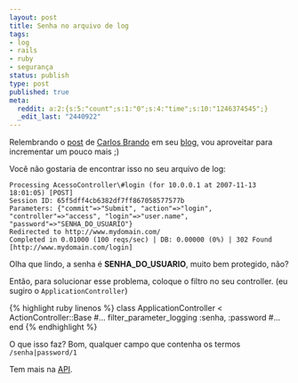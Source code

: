 ```yaml
---
layout: post
title: Senha no arquivo de log
tags:
- log
- rails
- ruby
- segurança
status: publish
type: post
published: true
meta:
  reddit: a:2:{s:5:"count";s:1:"0";s:4:"time";s:10:"1246374545";}
  _edit_last: "2440922"
---
```

Relembrando o [post](://www.nomedojogo.com/2007/08/16/todo-mundo-pode-ver-minha-senha-nos-arquivos-de-log-do-rails/) de [Carlos Brando](://workingwithrails.com/person/8137-carlos-brando) em seu [blog](://www.nomedojogo.com/), vou aproveitar para incrementar um pouco mais ;)

Você não gostaria de encontrar isso no seu arquivo de log:

	Processing AcessoController\#login (for 10.0.0.1 at 2007-11-13 18:01:05) [POST]
	Session ID: 65f5dff4cb6382df7ff867058577577b
	Parameters: {"commit"=>"Submit", "action"=>"login", "controller"=>"access", "login"=>"user.name", "password"=>"SENHA_DO_USUARIO"}
	Redirected to http://www.mydomain.com/
	Completed in 0.01000 (100 reqs/sec) | DB: 0.00000 (0%) | 302 Found [http://www.mydomain.com/login]

Olha que lindo, a senha é **SENHA_DO_USUARIO**, muito bem protegido, não?

Então, para solucionar esse problema, coloque o filtro no seu controller. (eu sugiro o <code>ApplicationController</code>)

{% highlight ruby linenos %}
class ApplicationController < ActionController::Base
  #...
  filter_parameter_logging :senha, :password
  #...
end
{% endhighlight %}

O que isso faz? Bom, qualquer campo que contenha os termos <code>/senha|password/1</code>

Tem mais na [API](://api.rubyonrails.org/classes/ActionController/Base.html#M000441).
